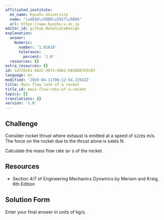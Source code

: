 ```yaml
---
affiliated_institute:
  en_name: Kyushu University
  name: "\u4E5D\u5DDE\u5927\u5B66"
  url: https://www.kyushu-u.ac.jp
editor_id: github.NanoScaleDesign
explanation:
  answer:
    Numeric:
      number: '1.81818'
      tolerance:
        percent: '1.0'
  resources: {}
extra_resources: {}
id: 1a72dc61-d422-4073-94b2-6828b0763c83
language: en
modified: '2019-04-11T06:12:54.22542Z'
title: Mass flow rate of a rocket
title_id: mass-flow-rate-of-a-rocket
topics: []
translations: {}
version: '1.0'
---
```


## Challenge
Consider rocket thrust where exhaust is emitted at a speed of `$220$` m/s. The force on the rocket due to the thrust alone is `$400$` N.

Calculate the mass flow rate `$m'$` of the rocket.


## Resources
- Section 4/7 of Engineering Mechanics Dynamics by Meriam and Kraig, 6th Edition


## Solution Form

Enter your final answer in units of kg/s.
